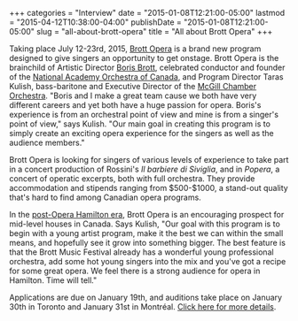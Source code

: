 +++
categories = "Interview"
date = "2015-01-08T12:21:00-05:00"
lastmod = "2015-04-12T10:38:00-04:00"
publishDate = "2015-01-08T12:21:00-05:00"
slug = "all-about-brott-opera"
title = "All about Brott Opera"
+++

<p class="intro">
	Taking place July 12-23rd, 2015, <a href="http://www.brottmusic.com/brott-opera/" target="_blank">Brott Opera</a> is a brand new program designed to give singers an opportunity to get onstage. Brott Opera is the brainchild of Artistic Director <a href="http://www.brottmusic.com/2013/02/maestro-boris-brott/" target="_blank">Boris Brott</a>, celebrated conductor and founder of the <a href="http://www.nationalacademyorchestra.com/" target="_blank">National Academy Orchestra of Canada</a>, and Program Director Taras Kulish, bass-baritone and Executive Director of the <a href="http://www.ocm-mco.org/" target="_blank">McGill Chamber Orchestra</a>. "Boris and I make a great team cause we both have very different careers and yet both have a huge passion for opera. Boris's experience is from an orchestral point of view and mine is from a singer's point of view," says Kulish. "Our main goal in creating this program is to simply create an exciting opera experience for the singers as well as the audience members."
</p>
<p>
	Brott Opera is looking for singers of various levels of experience to take part in a concert production of Rossini's <em>Il barbiere di Siviglia</em>, and in <em>Popera</em>, a concert of operatic excerpts, both with full orchestra. They provide accommodation and stipends ranging from $500-$1000, a stand-out quality that's hard to find among Canadian opera programs.
</p>
<p>
	In the <a href="http://www.thespec.com/news-story/4305929-opera-hamilton-ceasing-operations/" target="_blank">post-Opera Hamilton era</a>, Brott Opera is an encouraging prospect for mid-level houses in Canada. Says Kulish, "Our goal with this program is to begin with a young artist program, make it the best we can within the small means, and hopefully see it grow into something bigger. The best feature is that the Brott Music Festival already has a wonderful young professional orchestra, add some hot young singers into the mix and you've got a recipe for some great opera. We feel there is a strong audience for opera in Hamilton. Time will tell."
</p>
<p>
	Applications are due on January 19th, and auditions take place on January 30th in Toronto and January 31st in Montréal. <a href="http://www.brottmusic.com/brott-opera/" target="_blank">Click here for more details</a>.
</p>
